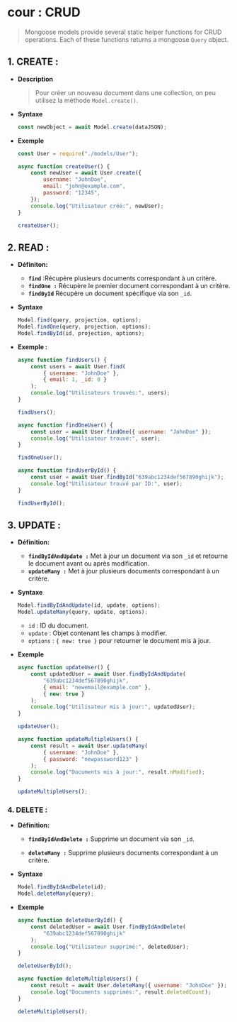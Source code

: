 # cour : **CRUD**

> Mongoose models provide several static helper functions for CRUD operations. Each of these functions returns a mongoose ``Query`` object.

## 1. **CREATE :**

-   **Description**

    > Pour créer un nouveau document dans une collection, on peu utilisez la méthode `Model.create()`.

-   **Syntaxe**

    ```javascript
    const newObject = await Model.create(dataJSON);
    ```

-   **Exemple**

    ```javascript
    const User = require("./models/User");

    async function createUser() {
        const newUser = await User.create({
            username: "JohnDoe",
            email: "john@example.com",
            password: "12345",
        });
        console.log("Utilisateur créé:", newUser);
    }

    createUser();
    ```

## 2. **READ :**

-   **Définiton:**

    -   **`find`** :Récupère plusieurs documents correspondant à un critère.
    -   **`findOne :`** Récupère le premier document correspondant à un critère.
    -   **`findById`** Récupère un document spécifique via son `_id`.

-   **Syntaxe**

    ```javascript
    Model.find(query, projection, options);
    Model.findOne(query, projection, options);
    Model.findById(id, projection, options);
    ```

-   **Exemple :**

    ```javascript
    async function findUsers() {
        const users = await User.find(
            { username: "JohnDoe" },
            { email: 1, _id: 0 }
        );
        console.log("Utilisateurs trouvés:", users);
    }

    findUsers();
    ```

    ```javascript
    async function findOneUser() {
        const user = await User.findOne({ username: "JohnDoe" });
        console.log("Utilisateur trouvé:", user);
    }

    findOneUser();
    ```

    ```javascript
    async function findUserById() {
        const user = await User.findById("639abc1234def567890ghijk");
        console.log("Utilisateur trouvé par ID:", user);
    }

    findUserById();
    ```

## 3. **UPDATE :**

-   **Définition:**

    -   **`findByIdAndUpdate :`** Met à jour un document via son `_id` et retourne le document avant ou après modification.
    -   **`updateMany :`** Met à jour plusieurs documents correspondant à un critère.

-   **Syntaxe**

    ```javascript
    Model.findByIdAndUpdate(id, update, options);
    Model.updateMany(query, update, options);
    ```

    -   `id` : ID du document.
    -   `update` : Objet contenant les champs à modifier.
    -   `options` : `{ new: true }` pour retourner le document mis à jour.

-   **Exemple**

    ```javascript
    async function updateUser() {
        const updatedUser = await User.findByIdAndUpdate(
            "639abc1234def567890ghijk",
            { email: "newemail@example.com" },
            { new: true }
        );
        console.log("Utilisateur mis à jour:", updatedUser);
    }

    updateUser();
    ```

    ```javascript
    async function updateMultipleUsers() {
        const result = await User.updateMany(
            { username: "JohnDoe" },
            { password: "newpassword123" }
        );
        console.log("Documents mis à jour:", result.nModified);
    }

    updateMultipleUsers();
    ```

### 4. **DELETE :**

-   **Définition:**

    -   **`findByIdAndDelete :`** Supprime un document via son `_id`.

    -   **`deleteMany :`** Supprime plusieurs documents correspondant à un critère.

-   **Syntaxe**

    ```javascript
    Model.findByIdAndDelete(id);
    Model.deleteMany(query);
    ```

-   **Exemple**

    ```javascript
    async function deleteUserById() {
        const deletedUser = await User.findByIdAndDelete(
            "639abc1234def567890ghijk"
        );
        console.log("Utilisateur supprimé:", deletedUser);
    }

    deleteUserById();
    ```

    ```javascript
    async function deleteMultipleUsers() {
        const result = await User.deleteMany({ username: "JohnDoe" });
        console.log("Documents supprimés:", result.deletedCount);
    }

    deleteMultipleUsers();
    ```
